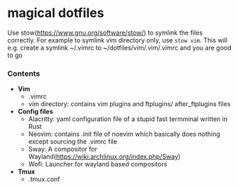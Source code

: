 # magical dotfiles

Use stow(https://www.gnu.org/software/stow/) to symlink the files correctly.
For example to symlink vim directory only, use ```stow vim```. This will e.g. create a symlink ~/.vimrc to ~/dotfiles/vim/.vim/.vimrc and you are good to go 

### Contents
- **Vim**
  - .vimrc
  - vim directory: contains vim plugins and ftplugins/ after_ftplugins files
- **Config files**
  - Alacritty: yaml configuration file of a stupid fast termminal written in Rust
  - Neovim: contains .init file of noevim which basically does nothing except sourcing the .vimrc file
  - Sway: A compositor for Wayland(https://wiki.archlinux.org/index.php/Sway)
  - Wofi: Launcher for wayland based compositors
- **Tmux**
  - .tmux.conf


